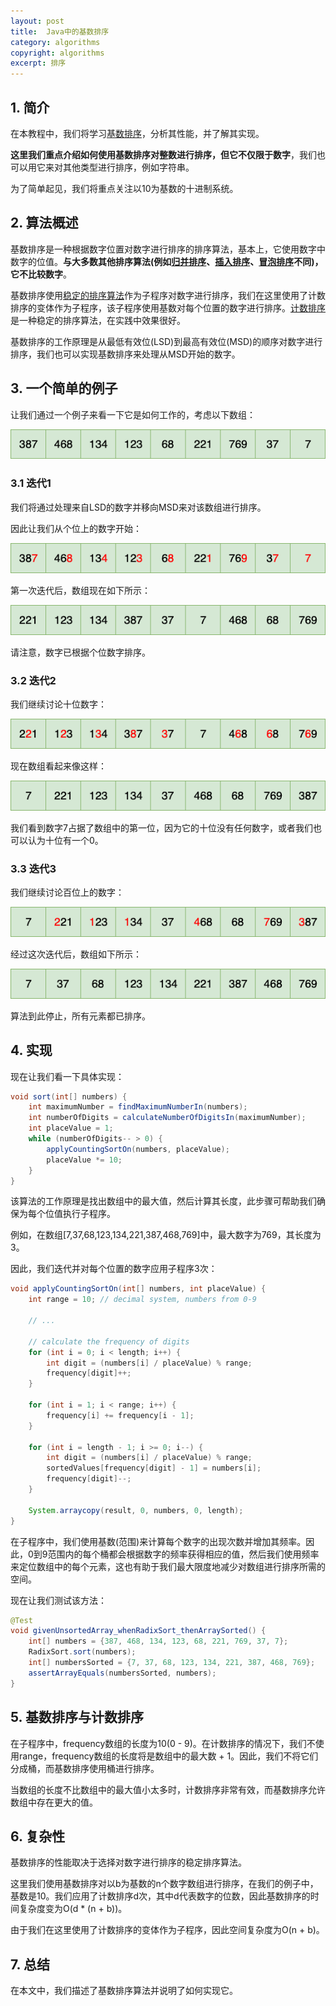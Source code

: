 ```yaml
---
layout: post
title:  Java中的基数排序
category: algorithms
copyright: algorithms
excerpt: 排序
---
```


## 1. 简介

在本教程中，我们将学习[基数排序](https://www.baeldung.com/cs/radix-sort)，分析其性能，并了解其实现。

**这里我们重点介绍如何使用基数排序对整数进行排序，但它不仅限于数字**，我们也可以用它来对其他类型进行排序，例如字符串。

为了简单起见，我们将重点关注以10为基数的十进制系统。

## 2. 算法概述

基数排序是一种根据数字位置对数字进行排序的排序算法，基本上，它使用数字中数字的位值。**与大多数其他排序算法(例如[归并排序](https://www.baeldung.com/java-merge-sort)、[插入排序](https://www.baeldung.com/java-insertion-sort)、[冒泡排序](https://www.baeldung.com/java-bubble-sort)不同)，它不比较数字**。

基数排序使用[稳定的排序算法](https://www.baeldung.com/stable-sorting-algorithms)作为子程序对数字进行排序，我们在这里使用了计数排序的变体作为子程序，该子程序使用基数对每个位置的数字进行排序。[计数排序](https://www.baeldung.com/java-counting-sort)是一种稳定的排序算法，在实践中效果很好。

基数排序的工作原理是从最低有效位(LSD)到最高有效位(MSD)的顺序对数字进行排序，我们也可以实现基数排序来处理从MSD开始的数字。

## 3. 一个简单的例子

让我们通过一个例子来看一下它是如何工作的，考虑以下数组：

![](/assets/images/2025/algorithms/javaradixsort01.png)

### 3.1 迭代1

我们将通过处理来自LSD的数字并移向MSD来对该数组进行排序。

因此让我们从个位上的数字开始：

![](/assets/images/2025/algorithms/javaradixsort02.png)

第一次迭代后，数组现在如下所示：

![](/assets/images/2025/algorithms/javaradixsort03.png)

请注意，数字已根据个位数字排序。

### 3.2 迭代2

我们继续讨论十位数字：

![](/assets/images/2025/algorithms/javaradixsort04.png)

现在数组看起来像这样：

![](/assets/images/2025/algorithms/javaradixsort05.png)

我们看到数字7占据了数组中的第一位，因为它的十位没有任何数字，或者我们也可以认为十位有一个0。

### 3.3 迭代3

我们继续讨论百位上的数字：

![](/assets/images/2025/algorithms/javaradixsort06.png)

经过这次迭代后，数组如下所示：

![](/assets/images/2025/algorithms/javaradixsort07.png)

算法到此停止，所有元素都已排序。

## 4. 实现

现在让我们看一下具体实现：
```java
void sort(int[] numbers) {
    int maximumNumber = findMaximumNumberIn(numbers);
    int numberOfDigits = calculateNumberOfDigitsIn(maximumNumber);
    int placeValue = 1;
    while (numberOfDigits-- > 0) {
        applyCountingSortOn(numbers, placeValue);
        placeValue *= 10;
    }
}
```

该算法的工作原理是找出数组中的最大值，然后计算其长度，此步骤可帮助我们确保为每个位值执行子程序。

例如，在数组[7,37,68,123,134,221,387,468,769\]中，最大数字为769，其长度为3。

因此，我们迭代并对每个位置的数字应用子程序3次：
```java
void applyCountingSortOn(int[] numbers, int placeValue) {
    int range = 10; // decimal system, numbers from 0-9

    // ...

    // calculate the frequency of digits
    for (int i = 0; i < length; i++) {
        int digit = (numbers[i] / placeValue) % range;
        frequency[digit]++;
    }

    for (int i = 1; i < range; i++) {
        frequency[i] += frequency[i - 1];
    }

    for (int i = length - 1; i >= 0; i--) {
        int digit = (numbers[i] / placeValue) % range;
        sortedValues[frequency[digit] - 1] = numbers[i];
        frequency[digit]--;
    }

    System.arraycopy(result, 0, numbers, 0, length);
}
```

在子程序中，我们使用基数(范围)来计算每个数字的出现次数并增加其频率。因此，0到9范围内的每个桶都会根据数字的频率获得相应的值，然后我们使用频率来定位数组中的每个元素，这也有助于我们最大限度地减少对数组进行排序所需的空间。

现在让我们测试该方法：
```java
@Test
void givenUnsortedArray_whenRadixSort_thenArraySorted() {
    int[] numbers = {387, 468, 134, 123, 68, 221, 769, 37, 7};
    RadixSort.sort(numbers);
    int[] numbersSorted = {7, 37, 68, 123, 134, 221, 387, 468, 769};
    assertArrayEquals(numbersSorted, numbers); 
}
```

## 5. 基数排序与计数排序

在子程序中，frequency数组的长度为10(0 - 9)。在计数排序的情况下，我们不使用range，frequency数组的长度将是数组中的最大数 + 1。因此，我们不将它们分成桶，而基数排序使用桶进行排序。

当数组的长度不比数组中的最大值小太多时，计数排序非常有效，而基数排序允许数组中存在更大的值。

## 6. 复杂性

基数排序的性能取决于选择对数字进行排序的稳定排序算法。

这里我们使用基数排序对以b为基数的n个数字数组进行排序，在我们的例子中，基数是10。我们应用了计数排序d次，其中d代表数字的位数，因此基数排序的时间复杂度变为O(d * (n + b))。

由于我们在这里使用了计数排序的变体作为子程序，因此空间复杂度为O(n + b)。

## 7. 总结

在本文中，我们描述了基数排序算法并说明了如何实现它。
